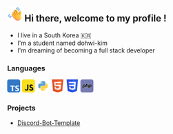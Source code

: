 <div class="dohwi">
    <h2><a id="waving-hand"><img src="https://raw.githubusercontent.com/dohwi/dohwi/main/asset/waving-hand.png"  alt="waving-hand" width="35"/></a> Hi there, welcome to my profile !</h2>
    <ul>
        <li>I live in a South Korea 🇰🇷</li>
        <li>I'm a student named dohwi-kim</li>
        <li>I'm dreaming of becoming a full stack developer</li>
    </ul>
</div>

<div class="Languages">
    <h3>Languages</h3>
    <a id="Typescript"><img src="https://raw.githubusercontent.com/edent/SuperTinyIcons/master/images/svg/typescript.svg" width="30" alt="typescript"></a>
    <a id="Javascript"><img src="https://raw.githubusercontent.com/edent/SuperTinyIcons/master/images/svg/javascript.svg" width="30" alt="javascript"></a>
    <a id="Python"><img src="https://raw.githubusercontent.com/edent/SuperTinyIcons/master/images/svg/python.svg" width="30" alt="python"></a>
    <a id="Html5"><img src="https://raw.githubusercontent.com/edent/SuperTinyIcons/master/images/svg/html5.svg" width="30" alt="html5"></a>
    <a id="Css3"><img src="https://raw.githubusercontent.com/edent/SuperTinyIcons/master/images/svg/css3.svg" width="30" alt="css3"></a>
    <a id="Php"><img src="https://raw.githubusercontent.com/edent/SuperTinyIcons/master/images/svg/php.svg" width="30" alt="php"></a>
</div>

<div class="Projects">
    <h3>Projects</h3>
    <ul>
        <li><a href="https://github.com/dohwi/Discord-Bot-Template">Discord-Bot-Template</a></li>
    </ul>
</div>
